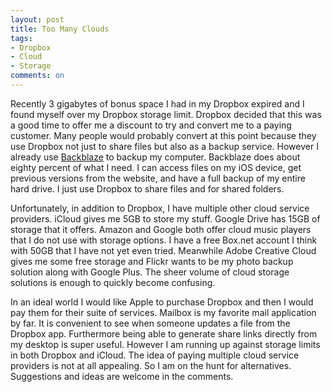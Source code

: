 ```yaml
---
layout: post
title: Too Many Clouds
tags: 
- Dropbox
- Cloud
- Storage
comments: on
---
```

Recently 3 gigabytes of bonus space I had in my Dropbox expired and I found myself over my Dropbox storage limit. Dropbox decided that this was a good time to offer me a discount to try and convert me to a paying customer. Many people would probably convert at this point because they use Dropbox not just to share files but also as a backup service. However I already use [Backblaze](https://secure.backblaze.com/r/00ctxs) to backup my computer. Backblaze does about eighty percent of what I need. I can access files on my iOS device, get previous versions from the website, and have a full backup of my entire hard drive. I just use Dropbox to share files and for shared folders. 

Unfortunately, in addition to Dropbox, I have multiple other cloud service providers. iCloud gives me 5GB to store my stuff. Google Drive has 15GB of storage that it offers. Amazon and Google both offer cloud music players that I do not use with storage options. I have a free Box.net account I think with 50GB that I have not yet even tried. Meanwhile Adobe Creative Cloud gives me some free storage and Flickr wants to be my photo backup solution along with Google Plus. The sheer volume of cloud storage solutions is enough to quickly become confusing.

In an ideal world I would like Apple to purchase Dropbox and then I would pay them for their suite of services. Mailbox is my favorite mail application by far. It is convenient to see when someone updates a file from the Dropbox app. Furthermore being able to generate share links directly from my desktop is super useful. However I am running up against storage limits in both Dropbox and iCloud. The idea of paying multiple cloud service providers is not at all appealing. So I am on the hunt for alternatives. Suggestions and ideas are welcome in the comments.